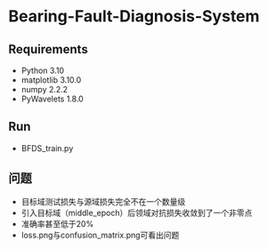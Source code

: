 # Bearing-Fault-Diagnosis-System

## Requirements
- Python 3.10
- matplotlib 3.10.0
- numpy 2.2.2
- PyWavelets 1.8.0

## Run
- BFDS_train.py

## 问题
- 目标域测试损失与源域损失完全不在一个数量级
- 引入目标域（middle_epoch）后领域对抗损失收敛到了一个非零点
- 准确率甚至低于20%
- loss.png与confusion_matrix.png可看出问题
